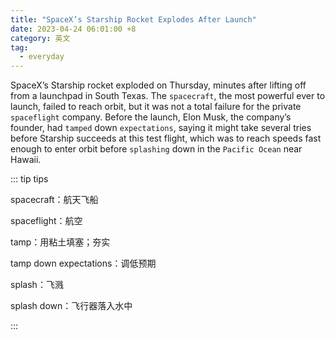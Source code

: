 ```yaml
---
title: "SpaceX’s Starship Rocket Explodes After Launch"
date: 2023-04-24 06:01:00 +8
category: 英文
tag:
  - everyday
---
```


SpaceX’s Starship rocket exploded on Thursday, minutes after lifting off from a launchpad in South Texas. The `spacecraft`, the most powerful ever to launch, failed to reach orbit, but it was not a total failure for the private `spaceflight` company. Before the launch, Elon Musk, the company’s founder, had `tamped` down `expectations`, saying it might take several tries before Starship succeeds at this test flight, which was to reach speeds fast enough to enter orbit before `splashing` down in the `Pacific Ocean` near Hawaii.

::: tip tips

spacecraft：航天飞船

spaceflight：航空

tamp：用粘土填塞；夯实

tamp down expectations：调低预期

splash：飞溅

splash down：飞行器落入水中

:::
